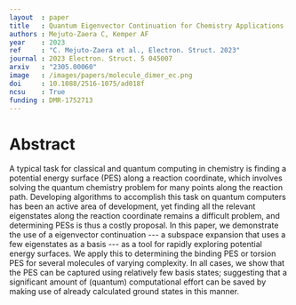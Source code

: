 ```yaml
---
layout  : paper
title   : Quantum Eigenvector Continuation for Chemistry Applications
authors : Mejuto-Zaera C, Kemper AF
year    : 2023
ref     : "C. Mejuto-Zaera et al., Electron. Struct. 2023"
journal : 2023 Electron. Struct. 5 045007
arxiv   : "2305.00060"
image   : /images/papers/molecule_dimer_ec.png
doi     : 10.1088/2516-1075/ad018f
ncsu    : True
funding : DMR-1752713
---
```


# Abstract
A typical task for classical and quantum computing in chemistry is finding a
potential energy surface (PES) along a reaction coordinate, which involves 
solving the quantum chemistry problem for many points along the reaction 
path.  Developing algorithms to accomplish this task on quantum computers has been
an active area of development, yet finding
all the relevant eigenstates along the reaction coordinate
remains a difficult problem, and determining PESs
is thus a costly proposal.
In this paper, we demonstrate the use of a eigenvector continuation --- a subspace
expansion that uses a few eigenstates as a basis --- as a tool for rapidly
exploring potential energy surfaces.  We apply this to determining the binding PES 
or torsion PES for several molecules of varying complexity.  In all cases, we show
that the PES can be captured using relatively few basis states; suggesting that
a significant amount of (quantum) 
computational effort can be saved by making use of already
calculated ground states in this manner.

